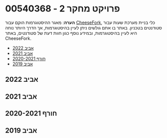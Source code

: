 # 00540368 - פרויקט מחקר 2

**הערה**: מאגר ההיסטוגרמות הוקם עבור [CheeseFork](https://cheesefork.cf/), כלי בניית מערכת שעות עבור סטודנטים בטכניון. באתר בו אתם גולשים ניתן לעיין בהיסטוגרמות, אך הדרך היותר נוחה היא לעיין בהיסטוגרמות, ובמידע נוסף כגון חוות דעת של סטודנטים, באתר CheeseFork.

* [אביב 2022](#202102)
* [אביב 2021](#202002)
* [חורף 2020-2021](#202001)
* [אביב 2019](#201802)

<h2 id="202102">אביב 2022</h2>

<h2 id="202002">אביב 2021</h2>

<h2 id="202001">חורף 2020-2021</h2>

<h2 id="201802">אביב 2019</h2>

